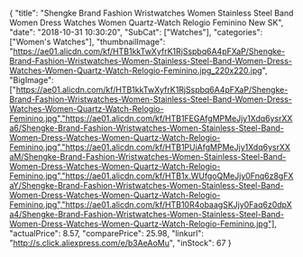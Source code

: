 {
	"title": "Shengke Brand Fashion Wristwatches Women Stainless Steel Band Women Dress Watches Women Quartz-Watch Relogio Feminino New SK",
	"date": "2018-10-31 10:30:20",
	"SubCat": ["Watches"],
	"categories": ["Women's Watches"],
	"thumbnailImage": "https://ae01.alicdn.com/kf/HTB1kkTwXyfrK1RjSspbq6A4pFXaP/Shengke-Brand-Fashion-Wristwatches-Women-Stainless-Steel-Band-Women-Dress-Watches-Women-Quartz-Watch-Relogio-Feminino.jpg_220x220.jpg",
	"BigImage": ["https://ae01.alicdn.com/kf/HTB1kkTwXyfrK1RjSspbq6A4pFXaP/Shengke-Brand-Fashion-Wristwatches-Women-Stainless-Steel-Band-Women-Dress-Watches-Women-Quartz-Watch-Relogio-Feminino.jpg","https://ae01.alicdn.com/kf/HTB1FEGAfgMPMeJjy1Xdq6ysrXXa6/Shengke-Brand-Fashion-Wristwatches-Women-Stainless-Steel-Band-Women-Dress-Watches-Women-Quartz-Watch-Relogio-Feminino.jpg","https://ae01.alicdn.com/kf/HTB1PUiAfgMPMeJjy1Xdq6ysrXXaM/Shengke-Brand-Fashion-Wristwatches-Women-Stainless-Steel-Band-Women-Dress-Watches-Women-Quartz-Watch-Relogio-Feminino.jpg","https://ae01.alicdn.com/kf/HTB1x.WUfgoQMeJjy0Fnq6z8gFXaY/Shengke-Brand-Fashion-Wristwatches-Women-Stainless-Steel-Band-Women-Dress-Watches-Women-Quartz-Watch-Relogio-Feminino.jpg","https://ae01.alicdn.com/kf/HTB10R4obaagSKJjy0Faq6z0dpXa4/Shengke-Brand-Fashion-Wristwatches-Women-Stainless-Steel-Band-Women-Dress-Watches-Women-Quartz-Watch-Relogio-Feminino.jpg"],
	"actualPrice": 8.57,
	"comparePrice": 25.98,
	"linkurl": "http://s.click.aliexpress.com/e/b3AeAoMu",
	"inStock": 67
}
